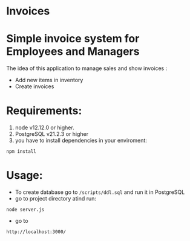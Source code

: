 # Invoices
# Simple invoice system for Employees and Managers
The idea of this application to manage sales and show invoices :
- Add  new items in inventory
- Create invoices

# Requirements:
1. node v12.12.0 or higher.
2. PostgreSQL v21.2.3 or higher
3. you have to install dependencies in your enviroment:
```
npm install
```
# Usage:
- To create database go to ``/scripts/ddl.sql`` and run it in PostgreSQL 
- go to project directory atind run:
```
node server.js
```
- go to
```
http://localhost:3000/
```






